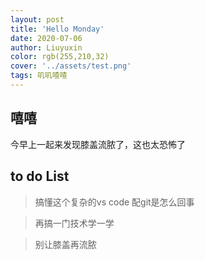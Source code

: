 ```yaml
---
layout: post
title: 'Hello Monday'
date: 2020-07-06
author: Liuyuxin
color: rgb(255,210,32)
cover: '../assets/test.png'
tags: 叽叽喳喳
---
```


## 嘻嘻

今早上一起来发现膝盖流脓了，这也太恐怖了

## to do List

> 搞懂这个复杂的vs code 配git是怎么回事

> 再搞一门技术学一学

> 别让膝盖再流脓